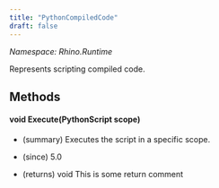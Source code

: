 ```yaml
---
title: "PythonCompiledCode"
draft: false
---
```


*Namespace: Rhino.Runtime*

   Represents scripting compiled code.
   
## Methods
#### void Execute(PythonScript scope)
- (summary) 
     Executes the script in a specific scope.
     
- (since) 5.0
- (returns) void This is some return comment
